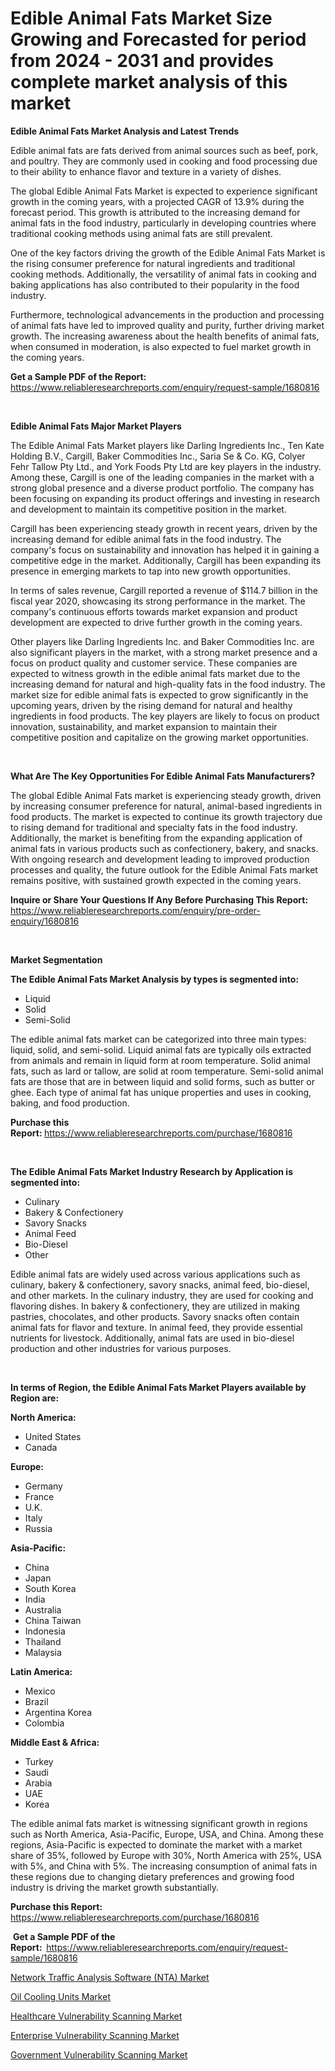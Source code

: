 <p><h1>Edible Animal Fats Market Size Growing and Forecasted for period from 2024 - 2031 and provides complete market analysis of this market</h1></p><p><strong>Edible Animal Fats Market Analysis and Latest Trends</strong></p>
<p><p>Edible animal fats are fats derived from animal sources such as beef, pork, and poultry. They are commonly used in cooking and food processing due to their ability to enhance flavor and texture in a variety of dishes.</p><p>The global Edible Animal Fats Market is expected to experience significant growth in the coming years, with a projected CAGR of 13.9% during the forecast period. This growth is attributed to the increasing demand for animal fats in the food industry, particularly in developing countries where traditional cooking methods using animal fats are still prevalent.</p><p>One of the key factors driving the growth of the Edible Animal Fats Market is the rising consumer preference for natural ingredients and traditional cooking methods. Additionally, the versatility of animal fats in cooking and baking applications has also contributed to their popularity in the food industry.</p><p>Furthermore, technological advancements in the production and processing of animal fats have led to improved quality and purity, further driving market growth. The increasing awareness about the health benefits of animal fats, when consumed in moderation, is also expected to fuel market growth in the coming years.</p></p>
<p><strong>Get a Sample PDF of the Report:&nbsp;</strong> <a href="https://www.reliableresearchreports.com/enquiry/request-sample/1680816">https://www.reliableresearchreports.com/enquiry/request-sample/1680816</a></p>
<p>&nbsp;</p>
<p><strong>Edible Animal Fats Major Market Players</strong></p>
<p><p>The Edible Animal Fats Market players like Darling Ingredients Inc., Ten Kate Holding B.V., Cargill, Baker Commodities Inc., Saria Se & Co. KG, Colyer Fehr Tallow Pty Ltd., and York Foods Pty Ltd are key players in the industry. Among these, Cargill is one of the leading companies in the market with a strong global presence and a diverse product portfolio. The company has been focusing on expanding its product offerings and investing in research and development to maintain its competitive position in the market.</p><p>Cargill has been experiencing steady growth in recent years, driven by the increasing demand for edible animal fats in the food industry. The company's focus on sustainability and innovation has helped it in gaining a competitive edge in the market. Additionally, Cargill has been expanding its presence in emerging markets to tap into new growth opportunities.</p><p>In terms of sales revenue, Cargill reported a revenue of $114.7 billion in the fiscal year 2020, showcasing its strong performance in the market. The company's continuous efforts towards market expansion and product development are expected to drive further growth in the coming years.</p><p>Other players like Darling Ingredients Inc. and Baker Commodities Inc. are also significant players in the market, with a strong market presence and a focus on product quality and customer service. These companies are expected to witness growth in the edible animal fats market due to the increasing demand for natural and high-quality fats in the food industry. The market size for edible animal fats is expected to grow significantly in the upcoming years, driven by the rising demand for natural and healthy ingredients in food products. The key players are likely to focus on product innovation, sustainability, and market expansion to maintain their competitive position and capitalize on the growing market opportunities.</p></p>
<p>&nbsp;</p>
<p><strong>What Are The Key Opportunities For Edible Animal Fats Manufacturers?</strong></p>
<p><p>The global Edible Animal Fats market is experiencing steady growth, driven by increasing consumer preference for natural, animal-based ingredients in food products. The market is expected to continue its growth trajectory due to rising demand for traditional and specialty fats in the food industry. Additionally, the market is benefiting from the expanding application of animal fats in various products such as confectionery, bakery, and snacks. With ongoing research and development leading to improved production processes and quality, the future outlook for the Edible Animal Fats market remains positive, with sustained growth expected in the coming years.</p></p>
<p><strong>Inquire or Share Your Questions If Any Before Purchasing This Report:</strong> <a href="https://www.reliableresearchreports.com/enquiry/pre-order-enquiry/1680816">https://www.reliableresearchreports.com/enquiry/pre-order-enquiry/1680816</a></p>
<p>&nbsp;</p>
<p><strong>Market Segmentation</strong></p>
<p><strong>The Edible Animal Fats Market Analysis by types is segmented into:</strong></p>
<p><ul><li>Liquid</li><li>Solid</li><li>Semi-Solid</li></ul></p>
<p><p>The edible animal fats market can be categorized into three main types: liquid, solid, and semi-solid. Liquid animal fats are typically oils extracted from animals and remain in liquid form at room temperature. Solid animal fats, such as lard or tallow, are solid at room temperature. Semi-solid animal fats are those that are in between liquid and solid forms, such as butter or ghee. Each type of animal fat has unique properties and uses in cooking, baking, and food production.</p></p>
<p><strong>Purchase this Report:&nbsp;</strong><a href="https://www.reliableresearchreports.com/purchase/1680816">https://www.reliableresearchreports.com/purchase/1680816</a></p>
<p>&nbsp;</p>
<p><strong>The Edible Animal Fats Market Industry Research by Application is segmented into:</strong></p>
<p><ul><li>Culinary</li><li>Bakery & Confectionery</li><li>Savory Snacks</li><li>Animal Feed</li><li>Bio-Diesel</li><li>Other</li></ul></p>
<p><p>Edible animal fats are widely used across various applications such as culinary, bakery & confectionery, savory snacks, animal feed, bio-diesel, and other markets. In the culinary industry, they are used for cooking and flavoring dishes. In bakery & confectionery, they are utilized in making pastries, chocolates, and other products. Savory snacks often contain animal fats for flavor and texture. In animal feed, they provide essential nutrients for livestock. Additionally, animal fats are used in bio-diesel production and other industries for various purposes.</p></p>
<p>&nbsp;</p>
<p><strong>In terms of Region, the Edible Animal Fats Market Players available by Region are:</strong></p>
<p>
    <p> <strong> North America: </strong>
        <ul>
            <li>United States</li>
            <li>Canada</li>
        </ul>
        </p> 
    <p> <strong> Europe: </strong>
        <ul>
            <li>Germany</li>
            <li>France</li>
            <li>U.K.</li>
            <li>Italy</li>
            <li>Russia</li>
        </ul>
        </p> 
    <p> <strong> Asia-Pacific: </strong>
        <ul>
            <li>China</li>
            <li>Japan</li>
            <li>South Korea</li>
            <li>India</li>
            <li>Australia</li>
            <li>China Taiwan</li>
            <li>Indonesia</li>
            <li>Thailand</li>
            <li>Malaysia</li>
        </ul>
        </p> 
    <p> <strong> Latin America: </strong>
        <ul>
            <li>Mexico</li>
            <li>Brazil</li>
            <li>Argentina Korea</li>
            <li>Colombia</li>
        </ul>
        </p> 
    <p> <strong> Middle East & Africa: </strong>
        <ul>
            <li>Turkey</li>
            <li>Saudi</li>
            <li>Arabia</li>
            <li>UAE</li>
            <li>Korea</li>
        </ul>
    </p>
    </p>
<p><p>The edible animal fats market is witnessing significant growth in regions such as North America, Asia-Pacific, Europe, USA, and China. Among these regions, Asia-Pacific is expected to dominate the market with a market share of 35%, followed by Europe with 30%, North America with 25%, USA with 5%, and China with 5%. The increasing consumption of animal fats in these regions due to changing dietary preferences and growing food industry is driving the market growth substantially.</p></p>
<p><strong>Purchase this Report: </strong><a href="https://www.reliableresearchreports.com/purchase/1680816">https://www.reliableresearchreports.com/purchase/1680816</a></p>
<p>&nbsp;<strong>Get a Sample PDF of the Report:&nbsp;&nbsp;</strong><a href="https://www.reliableresearchreports.com/enquiry/request-sample/1680816">https://www.reliableresearchreports.com/enquiry/request-sample/1680816</a></p>
<p><strong></strong></p>
<p><p><a href="https://github.com/yoshih12/Market-Research-Report-List-2/blob/main/network-traffic-analysis-software-nta-market.md">Network Traffic Analysis Software (NTA) Market</a></p><p><a href="https://github.com/castoriffic/Market-Research-Report-List-3/blob/main/oil-cooling-units-market.md">Oil Cooling Units Market</a></p><p><a href="https://medium.com/@brandonarmstrong5/healthcare-vulnerability-scanning-market-size-reveals-the-best-marketing-channels-in-global-15aa45eadb7a">Healthcare Vulnerability Scanning Market</a></p><p><a href="https://medium.com/@brandonarmstrong5/enterprise-vulnerability-scanning-market-analysis-and-sze-forecasted-for-period-from-2024-to-2031-4335a1309cab">Enterprise Vulnerability Scanning Market</a></p><p><a href="https://medium.com/@brandonarmstrong5/government-vulnerability-scanning-market-size-and-market-trends-complete-industry-overview-2024-1194c6dd12f3">Government Vulnerability Scanning Market</a></p></p>
